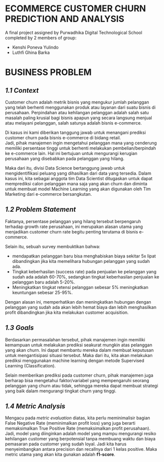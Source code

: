 # **ECOMMERCE CUSTOMER CHURN PREDICTION AND ANALYSIS**

A final project assigned by Purwadhika Digital Technological School completed by 2 members of group: 
- Kenshi Poneva Yulindo
- Luthfi Ghina Barka

# **BUSINESS PROBLEM**

## *1.1 Context*

Customer churn adalah metrik bisnis yang mengukur jumlah pelanggan yang telah berhenti menggunakan produk atau layanan dari suatu bisnis di perusahaan. Perpindahan atau kehilangan pelanggan adalah salah satu masalah paling krusial bagi bisnis apapun yang secara langsung menjual atau melayani pelanggan, salah satunya adalah bisnis e-commerce.

Di kasus ini kami diberikan tanggung jawab untuk menangani prediksi customer churn pada bisnis e-commerce di bidang retail.   
Jadi, pihak manajemen ingin mengetahui pelanggan mana yang cenderung memiliki persentase tinggi untuk berhenti melakukan pembelian/berpindah ke e-commerce lain. Hal ini bertujuan untuk mengurangi kerugian perusahaan yang disebabkan pada pelanggan yang hilang. 

Maka dari itu, divisi Data Science bertanggung jawab untuk mengidentifikasi peluang yang dihasilkan dari data yang tersedia. Dalam kasus ini, kita sebagai anggota tim Data Scientist ditugaskan untuk dapat memprediksi calon pelanggan mana saja yang akan churn dan diminta untuk membuat model Machine Learning yang akan digunakan oleh Tim Marketing dari e-commerce bersangkutan.

## *1.2 Problem Statement*

Faktanya, persentase pelanggan yang hilang tersebut berpengaruh terhadap growth rate perusahaan, ini merupakan alasan utama yang menjadikan customer churn rate begitu penting terutama di bisnis e-commerce. 

Selain itu, sebuah survey membuktikan bahwa:
- mendapatkan pelanggan baru bisa menghabiskan biaya sekitar 5x lipat dibandingkan jika kita memelihara hubungan pelanggan yang sudah ada. 
- Tingkat keberhasilan (success rate) pada penjualan ke pelanggan yang sudah ada adalah 60-70%, sedangkan tingkat keberhasilan penjualan ke pelanggan baru adalah 5-20%. 
- Meningkatkan tingkat retensi pelanggan sebesar 5% meningkatkan keuntungan sebesar 25-95%.

Dengan alasan ini, memperhatikan dan meningkatkan hubungan dengan pelanggan yang sudah ada akan lebih hemat biaya dan lebih menghasilkan profit dibandingkan jika kita melakukan customer acquisition. 


## *1.3 Goals*

Berdasarkan permasalahan tersebut, pihak manajemen ingin memiliki kemampuan untuk melakukan prediksi seakurat mungkin atas pelanggan yang akan churn. Ini dapat membantu mereka dalam membuat keputusan untuk mengantisipasi situasi tersebut. Maka dari itu, kita akan melakukan prediksi menggunakan machine learning dengan metode Supervised Learning (Classification).

Selain memberikan prediksi pada customer churn, pihak manajemen juga berharap bisa mengetahui faktor/variabel yang mempengaruhi seorang pelanggan yang churn atau tidak, sehingga mereka dapat membuat strategi yang baik dalam mengurangi tingkat churn yang tinggi.

## *1.4 Metric Analysis*

Mengacu pada *metric evaluation* diatas, kita perlu meminimalisir bagian False Negative Rate (meminimalkan profit loss) yang juga berarti memaksimalkan True Positive Rate (memaksimalkan profit perusahaan). Jadi, model yang diinginkan adalah model yang mampu mengurangi resiko kehilangan customer yang berpotensial tanpa membuang waktu dan biaya pemasaran pada customer yang sudah loyal. Jadi kita harus menyeimbangkan antara precision dan recallnya dari 1 kelas positive. Maka metric utama yang akan kita gunakan adalah **f1-score**.
